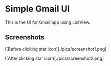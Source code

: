 # Simple Gmail UI
This is the UI for Gmail app using ListView.

## Screenshots
!(Before clicking star icon)[./pics/screenshot1.png]

!(After clicking star icon)[./pics/screenshot2.png]